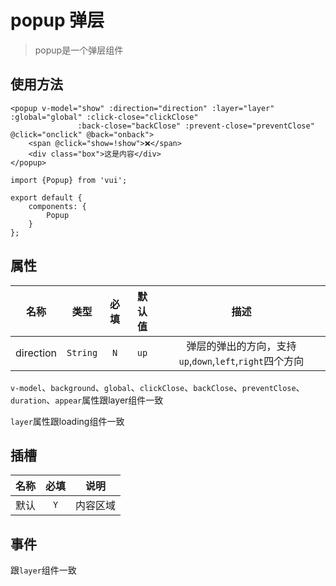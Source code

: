 # popup 弹层

> popup是一个弹层组件

## 使用方法

```
<popup v-model="show" :direction="direction" :layer="layer" :global="global" :click-close="clickClose"
               :back-close="backClose" :prevent-close="preventClose" @click="onclick" @back="onback">
    <span @click="show=!show">❌</span>
    <div class="box">这是内容</div>
</popup>
```

```
import {Popup} from 'vui';

export default {
    components: {
        Popup
    }
};
```

## 属性

名称|类型|必填|默认值|描述
:-:|:-:|:-:|:-:|:-:
direction|`String`|`N`|`up`|弹层的弹出的方向，支持`up`,`down`,`left`,`right`四个方向

`v-model`、`background`、`global`、`clickClose`、`backClose`、`preventClose`、`duration`、`appear`属性跟layer组件一致

`layer`属性跟loading组件一致

## 插槽

名称|必填|说明
:-:|:-:|:-:
默认|`Y`|内容区域

## 事件

跟`layer`组件一致